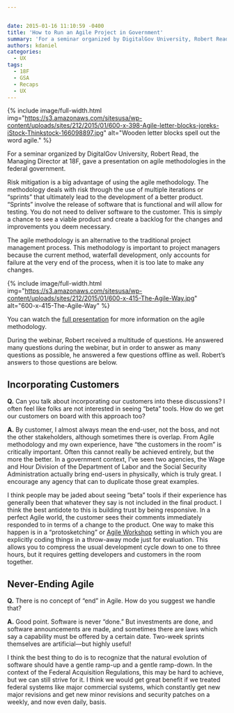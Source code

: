 ```yaml
---


date: 2015-01-16 11:10:59 -0400
title: 'How to Run an Agile Project in Government'
summary: 'For a seminar organized by DigitalGov University, Robert Read, the Managing Director at 18F, gave a presentation on agile methodologies in the federal government. Risk mitigation is a big advantage of using the agile methodology. The methodology deals with risk through the use of multiple iterations or &amp;#8220;sprints&amp;#8221; that ultimately lead to the development of'
authors: kdaniel
categories:
  - UX
tags:
  - 18F
  - GSA
  - Recaps
  - UX
---
```



{% include image/full-width.html img="https://s3.amazonaws.com/sitesusa/wp-content/uploads/sites/212/2015/01/600-x-398-Agile-letter-blocks-joreks-iStock-Thinkstock-166098897.jpg" alt="Wooden letter blocks spell out the word agile." %} 

For a seminar organized by DigitalGov University, Robert Read, the Managing Director at 18F, gave a presentation on agile methodologies in the federal government.

Risk mitigation is a big advantage of using the agile methodology. The methodology deals with risk through the use of multiple iterations or &#8220;sprints&#8221; that ultimately lead to the development of a better product. &#8220;Sprints&#8221; involve the release of software that is functional and will allow for testing. You do not need to deliver software to the customer. This is simply a chance to see a viable product and create a backlog for the changes and improvements you deem necessary.

The agile methodology is an alternative to the traditional project management process. This methodology is important to project managers because the current method, waterfall development, only accounts for failure at the very end of the process, when it is too late to make any changes.


{% include image/full-width.html img="https://s3.amazonaws.com/sitesusa/wp-content/uploads/sites/212/2015/01/600-x-415-The-Agile-Way.jpg" alt="600-x-415-The-Agile-Way" %}

You can watch the [full presentation](https://www.youtube.com/watch?v=FpBjClJTVQ0&feature=youtu.be) for more information on the agile methodology.

During the webinar, Robert received a multitude of questions. He answered many questions during the webinar, but in order to answer as many questions as possible, he answered a few questions offline as well. Robert’s answers to those questions are below.

## Incorporating Customers

**Q.** Can you talk about incorporating our customers into these discussions? I often feel like folks are not interested in seeing &#8220;beta&#8221; tools. How do we get our customers on board with this approach too?

**A.** By customer, I almost always mean the end-user, not the boss, and not the other stakeholders, although sometimes there is overlap. From Agile methodology and my own experience, have “the customers in the room” is critically important. Often this cannot really be achieved entirely, but the more the better. In a government context, I’ve seen two agencies, the Wage and Hour Division of the Department of Labor and the Social Security Administration actually bring end-users in physically, which is truly great. I encourage any agency that can to duplicate those great examples.

I think people may be jaded about seeing “beta” tools if their experience has generally been that whatever they say is not included in the final product. I think the best antidote to this is building trust by being responsive. In a perfect Agile world, the customer sees their comments immediately responded to in terms of a change to the product. One way to make this happen is in a “protosketching” or <a href="https://18f.gsa.gov/2014/10/21/how-to-run-your-own-3-sprint-agile-workshop/" target="_blank">Agile Workshop</a> setting in which you are explicitly coding things in a throw-away mode just for evaluation. This allows you to compress the usual development cycle down to one to three hours, but it requires getting developers and customers in the room together.

## Never-Ending Agile

**Q.** There is no concept of “end” in Agile. How do you suggest we handle that?

**A.** Good point. Software is never “done.” But investments are done, and software announcements are made, and sometimes there are laws which say a capability must be offered by a certain date. Two-week sprints themselves are artificial—but highly useful!

I think the best thing to do is to recognize that the natural evolution of software should have a gentle ramp-up and a gentle ramp-down. In the context of the Federal Acquisition Regulations, this may be hard to achieve, but we can still strive for it. I think we would get great benefit if we treated federal systems like major commercial systems, which constantly get new major revisions and get new minor revisions and security patches on a weekly, and now even daily, basis.